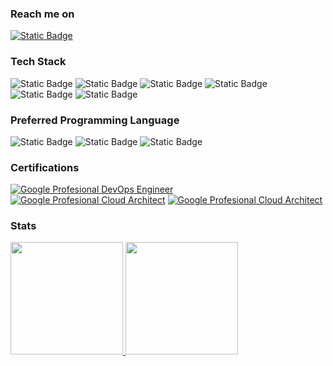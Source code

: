 ### Reach me on
[![Static Badge](https://img.shields.io/badge/Gmail-EA4335?logo=gmail&logoColor=white&style=for-the-badge)](mailto:kiki.h.hutapea@gmail.com)

### Tech Stack
![Static Badge](https://img.shields.io/badge/Linux-FCC624?logo=linux&logoColor=black&style=for-the-badge)
![Static Badge](https://img.shields.io/badge/Google_Cloud-4285F4?logo=google-cloud&logoColor=white&style=for-the-badge)
![Static Badge](https://img.shields.io/badge/Docker-2496ED?logo=docker&logoColor=white&style=for-the-badge)
![Static Badge](https://img.shields.io/badge/Kubernetes-326CE5?logo=kubernetes&logoColor=white&style=for-the-badge)
![Static Badge](https://img.shields.io/badge/Terraform-7B42BC?logo=terraform&logoColor=white&style=for-the-badge)
![Static Badge](https://img.shields.io/badge/Ansible-EE0000?logo=ansible&logoColor=white&style=for-the-badge)
<br>

### Preferred Programming Language
![Static Badge](https://img.shields.io/badge/Python-3776AB?logo=python&logoColor=white&style=for-the-badge)
![Static Badge](https://img.shields.io/badge/Go-00ADD8?logo=go&logoColor=white&style=for-the-badge)
![Static Badge](https://img.shields.io/badge/Rust-C45508?logo=rust&logoColor=white&style=for-the-badge)
<br>

### Certifications
[![Google Profesional DevOps Engineer](https://api.accredible.com/v1/frontend/credential_website_embed_image/badge/79349297)](https://google.accredible.com/a0b17776-ce91-4440-86f8-78c760e6d6ec)
[![Google Profesional Cloud Architect](https://api.accredible.com/v1/frontend/credential_website_embed_image/badge/42110135)](https://google.accredible.com/0ed6a298-e90c-4bf1-a865-96cc7fd4e1fa)
[![Google Profesional Cloud Architect](https://api.accredible.com/v1/frontend/credential_website_embed_image/badge/39024014)](https://google.accredible.com/dc1d1150-d2ed-4085-a466-ffd78a389522)


### Stats
<div align = "left">
<a href = "https://github.com/khhini">
  <img height="180em" src = "https://github-readme-stats-eight-theta.vercel.app/api?username=khhini&show_icons=true&theme=tokyonight&include_all_commits=true&count_private=true">
</a>
<a href = "https://github.com/khhini">
  <img height="180em" src = "https://github-readme-stats-eight-theta.vercel.app/api/top-langs/?username=khhini&langs_count=8&layout=compact&theme=tokyonight">
</a>
</div>
</br>
